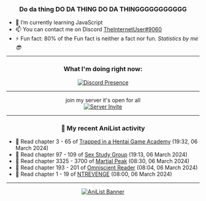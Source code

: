 <div align="center">

### Do da thing DO DA THING DO DA THINGGGGGGGGGGG
</div>

- 🌱 I’m currently learning JavaScript
- 📫 You can contact me on Discord [TheInternetUser#9060](https://discord.com/users/534117072796385300)
- ⚡ Fun fact: 80% of the Fun fact is neither a fact nor fun. _Statistics by me 😎_
<hr>

<div align="center">

### What I'm doing right now:
[![Discord Presence](https://lanyard.cnrad.dev/api/534117072796385300)](https://discord.com/users/534117072796385300)
<hr>

join my server it's open for all <br>
[![Server Invite](https://invidget.switchblade.xyz/bfYgVHxrSs)](https://discord.gg/bfYgVHxrSs)

<hr>
  
### 🌸 My recent AniList activity

</div>

<!-- ANILIST_ACTIVITY:start -->

-   📖 Read chapter 3 - 65 of [Trapped in a Hentai Game Academy](https://anilist.co/manga/151601) (19:32, 06 March 2024)
-   📖 Read chapter 97 - 109 of [Sex Study Group](https://anilist.co/manga/145493) (19:13, 06 March 2024)
-   📖 Read chapter 3325 - 3700 of [Martial Peak](https://anilist.co/manga/104494) (08:30, 06 March 2024)
-   📖 Read chapter 193 - 201 of [Omniscient Reader](https://anilist.co/manga/119257) (08:04, 06 March 2024)
-   📖 Read chapter 1 - 19 of [NTREVENGE](https://anilist.co/manga/167427) (08:00, 06 March 2024)

<!-- ANILIST_ACTIVITY:end -->
<hr>

<div align="center">

[![AniList Banner](https://img.anili.st/User/929966)](https://anilist.co/user/TheInternetUser)

<!-- ![Profile views](https://gpvc.arturio.dev/TheInternetUse7) Since 2023-01-09 -->
<br>


</div>
